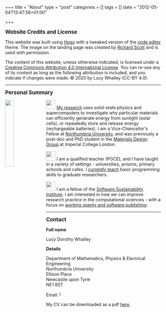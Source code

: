 +++
title = "About"
type = "post"
categories = []
tags = []
date = "2012-05-04T13:47:56+01:00"

+++

<big> <b> Website Credits and License</b> </big>

This website was built using [Hugo](https://gohugo.io) with a tweaked version of the [code editor](https://github.com/aubm/hugo-code-editor-theme/) theme. The image on the landing page was created by [Richard Scott](https://richard-scott.info/home.html) and is used with permission.

The content of this website, unless otherwise indicated, is licensed under a [Creative Commons Attribution 4.0 International License](https://creativecommons.org/licenses/by/4.0/). You can re-use any of its content as long as the following attribution is included, and you indicate if changes were made: © 2020 by Lucy Whalley (CC-BY 4.0).

---------------
<big> <b> Personal Summary </b> </big>

<img src="../images/mum.png" style="width: 23.5%; float: left; margin-bottom: 0em; margin-right: 1em">

<img src="./images/lattice_icon.png" width="30" height="30"> [My research](http://lucydot.github.io/research/) uses solid-state physics and supercomputers to investigate why particular materials can efficiently generate energy from sunlight (solar cells), or repeatedly store and release energy (rechargeable batteries). I am a Vice-Chancellor's Fellow at [Northumbria University](https://www.northumbria.ac.uk/about-us/academic-departments/mathematics-physics-and-electrical-engineering/research/), and was previously a post-doc and PhD student in the [Materials Design Group](https://wmd-group.github.io/) at Imperial College London.

<img src="./images/teaching_icon.png" width="30" height="30"> I am a qualified teacher (PGCE), and I have taught in a variety of settings - universities, prisons, primary schools and cafes. I [currently teach](http://lucydot.github.io/teaching/) basic programming skills to graduate researchers.

<img src="./images/coding_icon.png" width="30" height="30"> I am a fellow of the [Software Sustainability Institute](https://software.ac.uk/about). I am interested in how we can improve research practice in the computational sciences - with a focus on [working openly and software publishing](https://lucydot.github.io/slides/SSI_0219/).

-----------------
<big> <b> Contact </b> </big>

<b> Full name </b>

Lucy Dorothy Whalley

<b> Details </b>

Department of Mathematics, Physics & Electrical Engineering </br>
Northumbria University </br>
Ellison Place </br>
Newcastle upon Tyne </br>
NE1 8ST </br>

Email: <img src="../images/email_uni.png" height="16" alt="l dot whalley at northumbria dot ac dot uk"> 

My CV can be downloaded as a pdf [here](./LW_resume.pdf).
